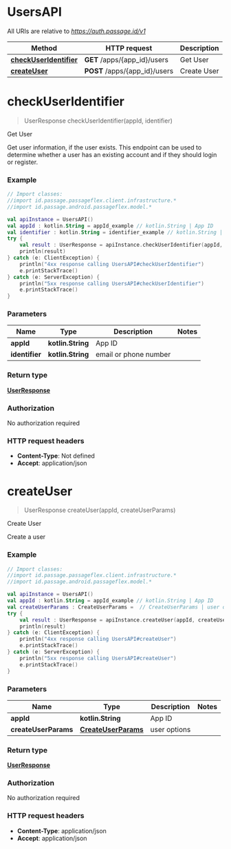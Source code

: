 # UsersAPI

All URIs are relative to *https://auth.passage.id/v1*

Method | HTTP request | Description
------------- | ------------- | -------------
[**checkUserIdentifier**](UsersAPI.md#checkUserIdentifier) | **GET** /apps/{app_id}/users | Get User
[**createUser**](UsersAPI.md#createUser) | **POST** /apps/{app_id}/users | Create User


<a name="checkUserIdentifier"></a>
# **checkUserIdentifier**
> UserResponse checkUserIdentifier(appId, identifier)

Get User

Get user information, if the user exists. This endpoint can be used to determine whether a user has an existing account and if they should login or register.

### Example
```kotlin
// Import classes:
//import id.passage.passageflex.client.infrastructure.*
//import id.passage.android.passageflex.model.*

val apiInstance = UsersAPI()
val appId : kotlin.String = appId_example // kotlin.String | App ID
val identifier : kotlin.String = identifier_example // kotlin.String | email or phone number
try {
    val result : UserResponse = apiInstance.checkUserIdentifier(appId, identifier)
    println(result)
} catch (e: ClientException) {
    println("4xx response calling UsersAPI#checkUserIdentifier")
    e.printStackTrace()
} catch (e: ServerException) {
    println("5xx response calling UsersAPI#checkUserIdentifier")
    e.printStackTrace()
}
```

### Parameters

Name | Type | Description  | Notes
------------- | ------------- | ------------- | -------------
 **appId** | **kotlin.String**| App ID |
 **identifier** | **kotlin.String**| email or phone number |

### Return type

[**UserResponse**](UserResponse.md)

### Authorization

No authorization required

### HTTP request headers

 - **Content-Type**: Not defined
 - **Accept**: application/json

<a name="createUser"></a>
# **createUser**
> UserResponse createUser(appId, createUserParams)

Create User

Create a user

### Example
```kotlin
// Import classes:
//import id.passage.passageflex.client.infrastructure.*
//import id.passage.android.passageflex.model.*

val apiInstance = UsersAPI()
val appId : kotlin.String = appId_example // kotlin.String | App ID
val createUserParams : CreateUserParams =  // CreateUserParams | user options
try {
    val result : UserResponse = apiInstance.createUser(appId, createUserParams)
    println(result)
} catch (e: ClientException) {
    println("4xx response calling UsersAPI#createUser")
    e.printStackTrace()
} catch (e: ServerException) {
    println("5xx response calling UsersAPI#createUser")
    e.printStackTrace()
}
```

### Parameters

Name | Type | Description  | Notes
------------- | ------------- | ------------- | -------------
 **appId** | **kotlin.String**| App ID |
 **createUserParams** | [**CreateUserParams**](CreateUserParams.md)| user options |

### Return type

[**UserResponse**](UserResponse.md)

### Authorization

No authorization required

### HTTP request headers

 - **Content-Type**: application/json
 - **Accept**: application/json

